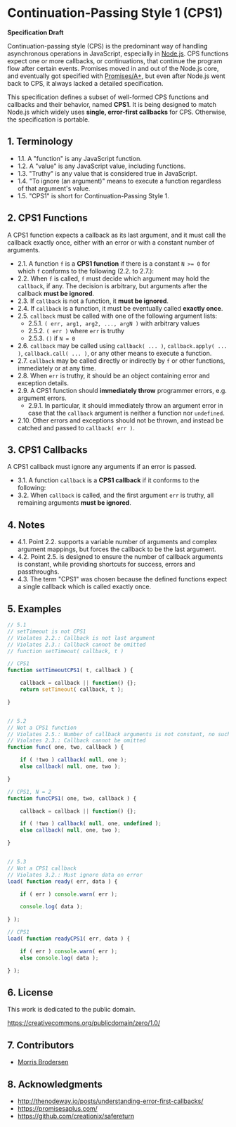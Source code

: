 # Continuation-Passing Style 1 (CPS1)

__Specification Draft__

Continuation-passing style (CPS) is the predominant way of handling asynchronous operations in JavaScript, especially in [Node.js](http://nodejs.org/).
CPS functions expect one or more callbacks, or continuations, that continue the program flow after certain events.
Promises moved in and out of the Node.js core,
and eventually got specified with [Promises/A+](https://promisesaplus.com/),
but even after Node.js went back to CPS, it always lacked a detailed specification.

This specification defines a subset of well-formed CPS functions and callbacks and their behavior, named __CPS1__.
It is being designed to match Node.js which widely uses __single, error-first callbacks__ for CPS.
Otherwise, the specification is portable.


## 1. Terminology

- 1.1. A "function" is any JavaScript function.
- 1.2. A "value" is any JavaScript value, including functions.
- 1.3. "Truthy" is any value that is considered true in JavaScript.
- 1.4. "To ignore (an argument)" means to execute a function regardless of that argument's value.
- 1.5. "CPS1" is short for Continuation-Passing Style 1.


## 2. CPS1 Functions

A CPS1 function expects a callback as its last argument,
and it must call the callback exactly once,
either with an error or with a constant number of arguments.

- 2.1. A function `f` is a __CPS1 function__ if there is a constant `N >= 0` for which `f` conforms to the following (2.2. to 2.7.):
- 2.2. When `f` is called, `f` must decide which argument may hold the `callback`, if any.
The decision is arbitrary, but arguments after the callback __must be ignored__.
- 2.3. If `callback` is not a function, it __must be ignored__.
- 2.4. If `callback` is a function, it must be eventually called __exactly once__.
- 2.5. `callback` must be called with one of the following argument lists:
  - 2.5.1. `( err, arg1, arg2, ..., argN )` with arbitrary values
  - 2.5.2. `( err )` where `err` is truthy
  - 2.5.3. `()` if `N = 0`
- 2.6. `callback` may be called using `callback( ... )`, `callback.apply( ... )`, `callback.call( ... )`, or any other means to execute a function.
- 2.7. `callback` may be called directly or indirectly by `f` or other functions, immediately or at any time.
- 2.8. When `err` is truthy, it should be an object containing error and exception details.
- 2.9. A CPS1 function should __immediately throw__ programmer errors, e.g. argument errors.
  - 2.9.1. In particular, it should immediately throw an argument error in case that the `callback` argument is neither a function nor `undefined`.
- 2.10. Other errors and exceptions should not be thrown, and instead be catched and passed to `callback( err )`.

## 3. CPS1 Callbacks

A CPS1 callback must ignore any arguments if an error is passed.

- 3.1. A function `callback` is a __CPS1 callback__ if it conforms to the following:
- 3.2. When `callback` is called, and the first argument `err` is truthy, all remaining arguments __must be ignored__.

## 4. Notes

- 4.1. Point 2.2. supports a variable number of arguments and complex argument mappings,
but forces the callback to be the last argument.
- 4.2. Point 2.5. is designed to ensure the number of callback arguments is constant,
while providing shortcuts for success, errors and passthroughs.
- 4.3. The term "CPS1" was chosen because the defined functions expect a single callback which is called exactly once.


## 5. Examples

```javascript
// 5.1
// setTimeout is not CPS1
// Violates 2.2.: Callback is not last argument
// Violates 2.3.: Callback cannot be omitted
// function setTimeout( callback, t )

// CPS1
function setTimeoutCPS1( t, callback ) {

	callback = callback || function() {};
	return setTimeout( callback, t );

}


// 5.2
// Not a CPS1 function
// Violates 2.5.: Number of callback arguments is not constant, no such N
// Violates 2.3.: Callback cannot be omitted
function func( one, two, callback ) {

	if ( !two ) callback( null, one );
	else callback( null, one, two );

}

// CPS1, N = 2
function funcCPS1( one, two, callback ) {

	callback = callback || function() {};

	if ( !two ) callback( null, one, undefined );
	else callback( null, one, two );

}


// 5.3
// Not a CPS1 callback
// Violates 3.2.: Must ignore data on error
load( function ready( err, data ) {

	if ( err ) console.warn( err );

	console.log( data );

} );

// CPS1
load( function readyCPS1( err, data ) {

	if ( err ) console.warn( err );
	else console.log( data );

} );
```

## 6. License

This work is dedicated to the public domain.

https://creativecommons.org/publicdomain/zero/1.0/


## 7. Contributors

- [Morris Brodersen](mailto:mb@morrisbrodersen.de)


## 8. Acknowledgments

- http://thenodeway.io/posts/understanding-error-first-callbacks/
- https://promisesaplus.com/
- https://github.com/creationix/safereturn

